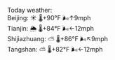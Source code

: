Today weather:  
Beijing: ☀️ 🌡️+90°F 🌬️↑9mph  
Tianjin: 🌦 🌡️+84°F 🌬️←12mph  
Shijiazhuang: ⛅️  🌡️+86°F 🌬️↖9mph  
Tangshan: ⛅️  🌡️+82°F 🌬️←12mph  
